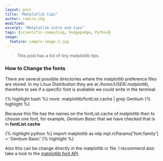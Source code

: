 ```yaml
---
layout: post
title: "Matplotlib tips"
author: ramiro_chg
modified:
excerpt: "Matplotlib intro and tips"
tags: [scientific-computing, hodgepodge, Python]
image:
  feature: sample-image-2.jpg
---
```


> This post has a list of tiny matplotlib tips. 

### How to Change the fonts

There are several possible directories where the matplotlib preference files are stored. In my Linux Distribution they are at */home/USER/.matplotlib*, therefore to see if a specific font is avaliable we could write in the terminal.

{% highlight bash %}
more .matplotlib/fontList.cache | grep Gentium
{% highlight %}

Because this file has the names on the fontList.cache of matplotlib then to choose one font, for example, *Gentium Basic* that we have checked that is in **fontList.cache**

{% highlight python %}
import matplotlib as mlp
mpl.rcParams['font.family'] = 'Gentium Basic'
{% highlight %}

Also this can be change directly in the matplotlib rc file. I recommend also take a look to the [matplotlib font API](http://matplotlib.org/api/font_manager_api.html).



